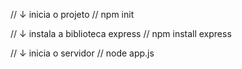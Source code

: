 // ↓ inicia o projeto
// npm init

// ↓ instala a biblioteca express
// npm install express

// ↓ inicia o servidor
// node app.js
